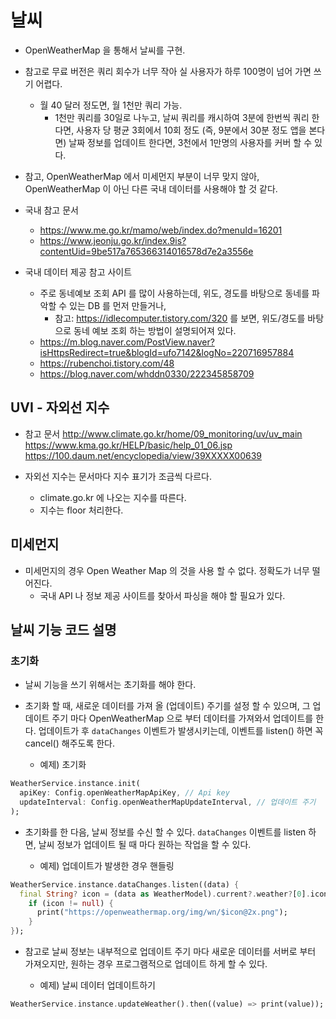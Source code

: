 # 날씨


- OpenWeatherMap 을 통해서 날씨를 구현.
- 참고로 무료 버전은 쿼리 회수가 너무 작아 실 사용자가 하루 100명이 넘어 가면 쓰기 어렵다.
  - 월 40 달러 정도면, 월 1천만 쿼리 가능.
    - 1천만 쿼리를 30일로 나누고, 날씨 쿼리를 캐시하여 3분에 한번씩 쿼리 한다면, 사용자 당 평균 3회에서 10회 정도 (즉, 9분에서 30분 정도 앱을 본다면) 날짜 정보를 업데이트 한다면, 3천에서 1만명의 사용자를 커버 할 수 있다.

- 참고, OpenWeatherMap 에서 미세먼지 부분이 너무 맞지 않아, OpenWeatherMap 이 아닌 다른 국내 데이터를 사용해야 할 것 같다.



- 국내 참고 문서
  - https://www.me.go.kr/mamo/web/index.do?menuId=16201
  - https://www.jeonju.go.kr/index.9is?contentUid=9be517a765366314016578d7e2a3556e


- 국내 데이터 제공 참고 사이트
  - 주로 동네예보 조회 API 를 많이 사용하는데, 위도, 경도를 바탕으로 동네를 파악할 수 있는 DB 를 먼저 만들거나,
    - 참고: https://idlecomputer.tistory.com/320 를 보면, 위도/경도를 바탕으로 동네 예보 조회 하는 방법이 설명되어져 있다.
  - https://m.blog.naver.com/PostView.naver?isHttpsRedirect=true&blogId=ufo7142&logNo=220716957884
  - https://rubenchoi.tistory.com/48
  - https://blog.naver.com/whddn0330/222345858709


## UVI - 자외선 지수

- 참고 문서
http://www.climate.go.kr/home/09_monitoring/uv/uv_main
https://www.kma.go.kr/HELP/basic/help_01_06.jsp
https://100.daum.net/encyclopedia/view/39XXXXX00639


- 자외선 지수는 문서마다 지수 표기가 조금씩 다르다.
  - climate.go.kr 에 나오는 지수를 따른다.
  - 지수는 floor 처리한다.


## 미세먼지

- 미세먼지의 경우 Open Weather Map 의 것을 사용 할 수 없다. 정확도가 너무 떨어진다.
  - 국내 API 나 정보 제공 사이트를 찾아서 파싱을 해야 할 필요가 있다.

## 날씨 기능 코드 설명

### 초기화

- 날씨 기능을 쓰기 위해서는 초기화를 해야 한다.
- 초기화 할 때, 새로운 데이터를 가져 올 (업데이트) 주기를 설정 할 수 있으며, 그 업데이트 주기 마다 OpenWeatherMap 으로 부터 데이터를 가져와서 업데이트를 한다.
업데이트가 후 `dataChanges` 이벤트가 발생시키는데, 이벤트를 listen() 하면 꼭 cancel() 해주도록 한다.


  - 예제) 초기화
```dart
WeatherService.instance.init(
  apiKey: Config.openWeatherMapApiKey, // Api key
  updateInterval: Config.openWeatherMapUpdateInterval, // 업데이트 주기
);
```


- 초기화를 한 다음, 날씨 정보를 수신 할 수 있다. `dataChanges` 이벤트를 listen 하면, 날씨 정보가 업데이트 될 때 마다 원하는 작업을 할 수 있다.

  - 예제) 업데이트가 발생한 경우 핸들링
```dart
WeatherService.instance.dataChanges.listen((data) {
  final String? icon = (data as WeatherModel).current?.weather?[0].icon;
    if (icon != null) {
      print("https://openweathermap.org/img/wn/$icon@2x.png");
    }
});
```

- 참고로 날씨 정보는 내부적으로 업데이트 주기 마다 새로운 데이터를 서버로 부터 가져오지만, 원하는 경우 프로그램적으로 업데이트 하게 할 수 있다.

  - 예제) 날씨 데이터 업데이트하기
```dart
WeatherService.instance.updateWeather().then((value) => print(value));
```

